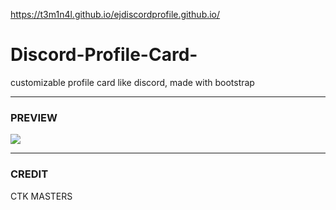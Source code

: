 https://t3m1n4l.github.io/ejdiscordprofile.github.io/

# Discord-Profile-Card-
customizable profile card like discord, made with bootstrap

___

### PREVIEW
![](https://cdn.discordapp.com/attachments/591157769181069332/753328913677025403/unknown.png)

___

### CREDIT
CTK MASTERS



